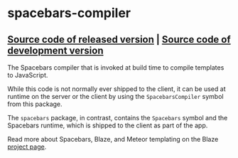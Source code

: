 # spacebars-compiler
[Source code of released version](https://github.com/meteor/meteor/tree/master/packages/spacebars-compiler) | [Source code of development version](https://github.com/meteor/meteor/tree/master/packages/spacebars-compiler)
---

The Spacebars compiler that is invoked at build time to compile
templates to JavaScript.

While this code is not normally ever shipped to the client, it can be
used at runtime on the server or the client by using the
`SpacebarsCompiler` symbol from this package.

The `spacebars` package, in contrast, contains the `Spacebars` symbol
and the Spacebars runtime, which is shipped to the client as part of
the app.

Read more about Spacebars, Blaze, and Meteor templating on the Blaze
[project page](https://www.meteor.com/blaze).
